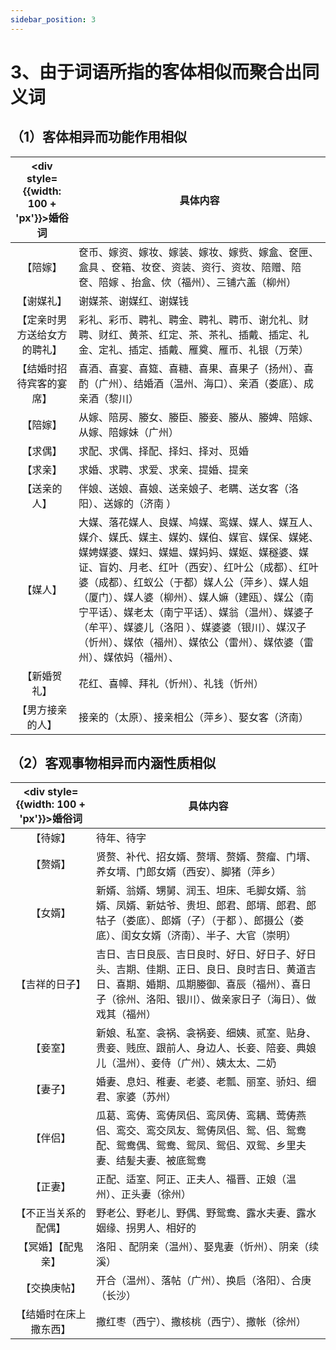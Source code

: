 ```yaml
---
sidebar_position: 3
---
```


# 3、由于词语所指的客体相似而聚合出同义词

## （1）客体相异而功能作用相似

| <div style={{width: 100 + 'px'}}>婚俗词</div> | 具体内容 |
| :---: | --- |
| 【陪嫁】 | 奁币、嫁资、嫁妆、嫁装、嫁妆、嫁赀、嫁盒、奁匣、盒具 、奁箱、妆奁、资装、资行、资妆、陪赠、陪奁、陪嫁 、抬盒、佽（福州）、三铺六盖（柳州） |
| 【谢媒礼】 | 谢媒茶、谢媒红、谢媒钱 |
| 【定亲时男方送给女方的聘礼】 | 彩礼、彩币、聘礼、聘金、聘礼、聘币、谢允礼、财聘、财红、黄茶、红定、茶、茶礼、插戴、插定、礼金、定礼、插定、插戴、雁奠、雁币、礼银（万荣） |
| 【结婚时招待宾客的宴席】 | 喜酒、喜宴、喜筵、喜糖、喜果、喜果子（扬州）、喜酌（广州）、结婚酒（温州、海口）、亲酒（娄底）、成亲酒（黎川） |
| 【陪嫁】 | 从嫁、陪房、媵女、媵臣、媵妾、媵从、媵婢、陪嫁、从嫁、陪嫁妹（广州） |
| 【求偶】 | 求配、求偶、择配、择妇、择对、觅婚 |
| 【求亲】 | 求婚、求聘、求爱、求亲、提婚、提亲 |
| 【送亲的人】 | 伴娘、送娘、喜娘、送亲娘子、老瞒、送女客（洛阳）、送嫁的（济南 ） |
| 【媒人】 | 大媒、落花媒人、良媒、鸠媒、鸾媒、媒人、媒互人、媒介、媒氏、媒主、媒妁、媒伯、媒官、媒保、媒姥、媒娉媒婆、媒妇、媒媪、媒妈妈、媒妪、媒穟婆、媒证、盲妁、月老、红叶（西安）、红叶公（成都）、红叶婆（成都）、红蚁公（于都）媒人公（萍乡）、媒人姐（厦门）、媒人婆（柳州）、媒人嫲（建瓯）、媒公（南宁平话）、媒老太（南宁平话）、媒翁（温州）、媒婆子（牟平）、媒婆儿（洛阳 ）、媒婆婆（银川）、媒汉子（忻州）、媒侬（福州）、媒侬公（雷州）、媒侬婆（雷州）、媒侬妈（福州）、 |
| 【新婚贺礼】 | 花红、喜幛、拜礼（忻州）、礼钱（忻州） |
| 【男方接亲的人】 | 接亲的（太原）、接亲相公（萍乡）、娶女客（济南） |

## （2）客观事物相异而内涵性质相似

| <div style={{width: 100 + 'px'}}>婚俗词</div> | 具体内容 |
| :---: | --- |
| 【待嫁】 | 待年、待字 |
| 【赘婿】 | 贤赘、补代、招女婿、赘壻、赘婿、赘瘤、门壻、养女壻、门郎女婿（西安）、脚猪（萍乡） |
| 【女婿】 | 新婿、翁婿、甥舅、润玉、坦床、毛脚女婿、翁婿、凤婿、新姑爷、贵坦、郎君、郎壻、郎君、郎牯子（娄底）、郎婿（子）（于都 ）、郎摄公（娄底）、闺女女婿（济南）、半子、大官（崇明） |
| 【吉祥的日子】 | 吉日、吉日良辰、吉日良时、好日、好日子、好日头、吉期、佳期、正日、良日、良时吉日、黄道吉日、喜期、婚期、瓜期媵御、喜辰（福州）、喜日子（徐州、洛阳、银川）、做亲家日子（海日）、做戏其（福州） |
| 【妾室】 | 新娘、私室、衾祸、衾祸妾、细姨、贰室、贴身、贵妾、贱庶、跟前人、身边人、长妾、陪妾、典娘儿（温州）、妾侍（广州）、姨太太、二奶 |
| 【妻子】 | 婚妻、息妇、稚妻、老婆、老瓢、丽室、骄妇、细君、家婆（苏州） |
| 【伴侣】 | 瓜葛、鸾俦、鸾俦凤侣、鸾凤俦、鸾耦、莺俦燕侣、鸾交、鸾交凤友、鸳俦凤侣、鸳、侣、鸳鸯配、鸳鸯偶、鸳鸯、鸳凤、鸳侣、双鸳、乡里夫妻、结髪夫妻、被底鸳鸯 |
| 【正妻】 | 正配、适室、阿正、正夫人、福晋、正娘（温州）、正头妻（徐州） |
| 【不正当关系的配偶】 | 野老公、野老儿、野偶、野鸳鸯、露水夫妻、露水姻缘、拐男人、相好的 |
| 【冥婚】【配鬼亲】 | 洛阳 、配阴亲（温州）、娶鬼妻（忻州）、阴亲（续溪） |
| 【交换庚帖】 | 开合（温州）、落帖（广州）、换启（洛阳）、合庚（长沙） |
| 【结婚时在床上撒东西】 | 撒红枣（西宁）、撒核桃（西宁）、撒帐（徐州） |